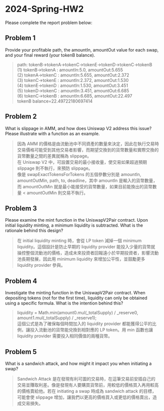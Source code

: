 # 2024-Spring-HW2

Please complete the report problem below:

## Problem 1
Provide your profitable path, the amountIn, amountOut value for each swap, and your final reward (your tokenB balance).

> path: tokenB->tokenA->tokenC->tokenE->tokenD->tokenC->tokenB <br/>
> (1) tokenB->tokenA : amountIn:5.0, amountOut:5.655 <br/>
> (2) tokenA->tokenC : amountIn:5.655, amountOut:2.372 <br/>
> (3) tokenC->tokenE : amountIn:2.372, amountOut:1.530 <br/>
> (4) tokenE->tokenD : amountIn:1.530, amountOut:3.451 <br/>
> (5) tokenD->tokenC : amountIn:3.451, amountOut:6.685 <br/>
> (6) tokenC->tokenB : amountIn:6.685, amountOut:22.497 <br/>
> tokenB balance=22.49722180697414

## Problem 2
What is slippage in AMM, and how does Uniswap V2 address this issue? Please illustrate with a function as an example.

> 因為 AMM 的價格是由流動池中不同資產的數量來決定，因此在執行交易時交易價格可能受到其他交易者影響，而期望交換到的貨幣數量和實際交換的貨幣數量之間的差異就稱為 slippage。 <br/>
> 在 Uniswap V2 中，可設置交易的最小接收量，使交易如果超過預期 slippage 則不執行，來預防 slippage。 <br/>
> 像是 swapExactTokensForTokens 的五個參數分別是 amountIn, amountOutMin, path, to, deadline，其中 amountIn 是輸入的貨幣數量，而 amountOutMin 就是最小能接受的貨幣數量，如果目前能換出的貨幣數量 < amountOutMin 則交易不執行。

## Problem 3
Please examine the mint function in the UniswapV2Pair contract. Upon initial liquidity minting, a minimum liquidity is subtracted. What is the rationale behind this design?

> 在 initial liquidity minting 時，會從 LP token 減掉一個 minimum liquidity。這個設計是防止早期的 liquidity provider 能投入少量的貨幣就操控整個流動池的價格，造成未來投資者回報遠小於早期投資者，影響流動池長期發展，因此用 minimum liquidity 來增加公平性，並鼓勵更多 liquidity provider 參與。

## Problem 4
Investigate the minting function in the UniswapV2Pair contract. When depositing tokens (not for the first time), liquidity can only be obtained using a specific formula. What is the intention behind this?

> liquidity = Math.min(amount0.mul(_totalSupply) / _reserve0, amount1.mul(_totalSupply) / _reserve1); <br/>
> 這個公式是為了確保每個時間加入的 liquidity provider 都能獲得公平的比例，讓投入流動池的貨幣能兌換到相對應的 LP token。用 min 函數也讓 liquidity provider 需要投入相同價值的兩種貨幣。


## Problem 5
What is a sandwich attack, and how might it impact you when initiating a swap?

> Sandwich Attack 是在發現有利可圖的交易時，在這筆交易前安插自己的交易並賺取利差。像是發現有人要購買貨幣前，用較低的價格買入再用較高的價格賣給他。若在 initiating a swap 時成為 sandwich attack 的目標，可能會使 slippage 增加，讓我們以更高的價格買入或更低的價格賣出，造成交易損失。
